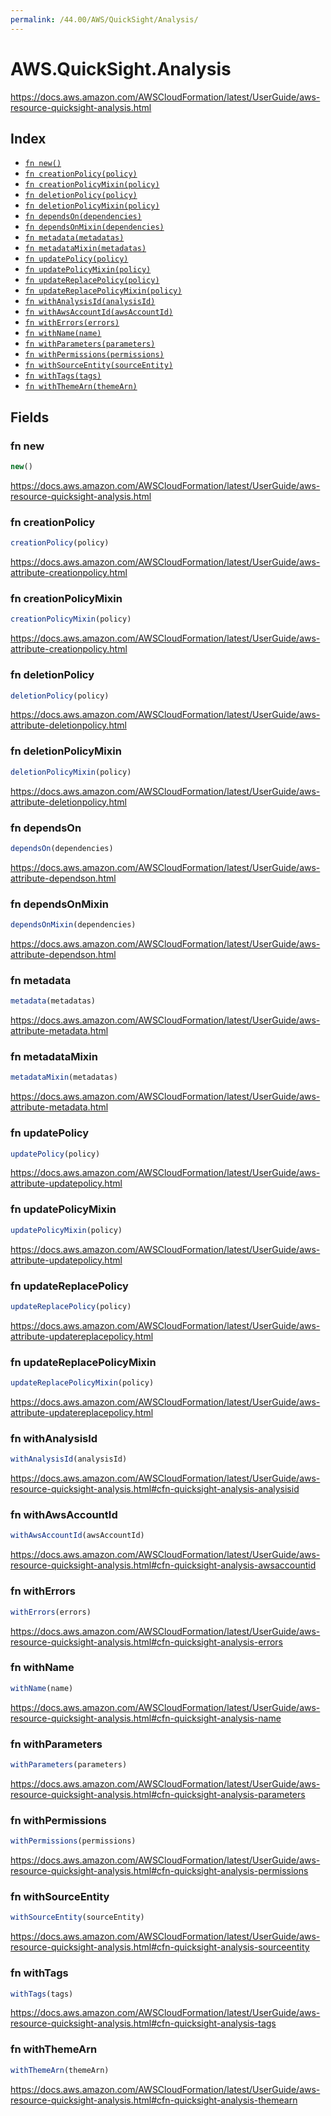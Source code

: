 ```yaml
---
permalink: /44.00/AWS/QuickSight/Analysis/
---
```


# AWS.QuickSight.Analysis

https://docs.aws.amazon.com/AWSCloudFormation/latest/UserGuide/aws-resource-quicksight-analysis.html

## Index

* [`fn new()`](#fn-new)
* [`fn creationPolicy(policy)`](#fn-creationpolicy)
* [`fn creationPolicyMixin(policy)`](#fn-creationpolicymixin)
* [`fn deletionPolicy(policy)`](#fn-deletionpolicy)
* [`fn deletionPolicyMixin(policy)`](#fn-deletionpolicymixin)
* [`fn dependsOn(dependencies)`](#fn-dependson)
* [`fn dependsOnMixin(dependencies)`](#fn-dependsonmixin)
* [`fn metadata(metadatas)`](#fn-metadata)
* [`fn metadataMixin(metadatas)`](#fn-metadatamixin)
* [`fn updatePolicy(policy)`](#fn-updatepolicy)
* [`fn updatePolicyMixin(policy)`](#fn-updatepolicymixin)
* [`fn updateReplacePolicy(policy)`](#fn-updatereplacepolicy)
* [`fn updateReplacePolicyMixin(policy)`](#fn-updatereplacepolicymixin)
* [`fn withAnalysisId(analysisId)`](#fn-withanalysisid)
* [`fn withAwsAccountId(awsAccountId)`](#fn-withawsaccountid)
* [`fn withErrors(errors)`](#fn-witherrors)
* [`fn withName(name)`](#fn-withname)
* [`fn withParameters(parameters)`](#fn-withparameters)
* [`fn withPermissions(permissions)`](#fn-withpermissions)
* [`fn withSourceEntity(sourceEntity)`](#fn-withsourceentity)
* [`fn withTags(tags)`](#fn-withtags)
* [`fn withThemeArn(themeArn)`](#fn-withthemearn)

## Fields

### fn new

```ts
new()
```

https://docs.aws.amazon.com/AWSCloudFormation/latest/UserGuide/aws-resource-quicksight-analysis.html

### fn creationPolicy

```ts
creationPolicy(policy)
```

https://docs.aws.amazon.com/AWSCloudFormation/latest/UserGuide/aws-attribute-creationpolicy.html

### fn creationPolicyMixin

```ts
creationPolicyMixin(policy)
```

https://docs.aws.amazon.com/AWSCloudFormation/latest/UserGuide/aws-attribute-creationpolicy.html

### fn deletionPolicy

```ts
deletionPolicy(policy)
```

https://docs.aws.amazon.com/AWSCloudFormation/latest/UserGuide/aws-attribute-deletionpolicy.html

### fn deletionPolicyMixin

```ts
deletionPolicyMixin(policy)
```

https://docs.aws.amazon.com/AWSCloudFormation/latest/UserGuide/aws-attribute-deletionpolicy.html

### fn dependsOn

```ts
dependsOn(dependencies)
```

https://docs.aws.amazon.com/AWSCloudFormation/latest/UserGuide/aws-attribute-dependson.html

### fn dependsOnMixin

```ts
dependsOnMixin(dependencies)
```

https://docs.aws.amazon.com/AWSCloudFormation/latest/UserGuide/aws-attribute-dependson.html

### fn metadata

```ts
metadata(metadatas)
```

https://docs.aws.amazon.com/AWSCloudFormation/latest/UserGuide/aws-attribute-metadata.html

### fn metadataMixin

```ts
metadataMixin(metadatas)
```

https://docs.aws.amazon.com/AWSCloudFormation/latest/UserGuide/aws-attribute-metadata.html

### fn updatePolicy

```ts
updatePolicy(policy)
```

https://docs.aws.amazon.com/AWSCloudFormation/latest/UserGuide/aws-attribute-updatepolicy.html

### fn updatePolicyMixin

```ts
updatePolicyMixin(policy)
```

https://docs.aws.amazon.com/AWSCloudFormation/latest/UserGuide/aws-attribute-updatepolicy.html

### fn updateReplacePolicy

```ts
updateReplacePolicy(policy)
```

https://docs.aws.amazon.com/AWSCloudFormation/latest/UserGuide/aws-attribute-updatereplacepolicy.html

### fn updateReplacePolicyMixin

```ts
updateReplacePolicyMixin(policy)
```

https://docs.aws.amazon.com/AWSCloudFormation/latest/UserGuide/aws-attribute-updatereplacepolicy.html

### fn withAnalysisId

```ts
withAnalysisId(analysisId)
```

https://docs.aws.amazon.com/AWSCloudFormation/latest/UserGuide/aws-resource-quicksight-analysis.html#cfn-quicksight-analysis-analysisid

### fn withAwsAccountId

```ts
withAwsAccountId(awsAccountId)
```

https://docs.aws.amazon.com/AWSCloudFormation/latest/UserGuide/aws-resource-quicksight-analysis.html#cfn-quicksight-analysis-awsaccountid

### fn withErrors

```ts
withErrors(errors)
```

https://docs.aws.amazon.com/AWSCloudFormation/latest/UserGuide/aws-resource-quicksight-analysis.html#cfn-quicksight-analysis-errors

### fn withName

```ts
withName(name)
```

https://docs.aws.amazon.com/AWSCloudFormation/latest/UserGuide/aws-resource-quicksight-analysis.html#cfn-quicksight-analysis-name

### fn withParameters

```ts
withParameters(parameters)
```

https://docs.aws.amazon.com/AWSCloudFormation/latest/UserGuide/aws-resource-quicksight-analysis.html#cfn-quicksight-analysis-parameters

### fn withPermissions

```ts
withPermissions(permissions)
```

https://docs.aws.amazon.com/AWSCloudFormation/latest/UserGuide/aws-resource-quicksight-analysis.html#cfn-quicksight-analysis-permissions

### fn withSourceEntity

```ts
withSourceEntity(sourceEntity)
```

https://docs.aws.amazon.com/AWSCloudFormation/latest/UserGuide/aws-resource-quicksight-analysis.html#cfn-quicksight-analysis-sourceentity

### fn withTags

```ts
withTags(tags)
```

https://docs.aws.amazon.com/AWSCloudFormation/latest/UserGuide/aws-resource-quicksight-analysis.html#cfn-quicksight-analysis-tags

### fn withThemeArn

```ts
withThemeArn(themeArn)
```

https://docs.aws.amazon.com/AWSCloudFormation/latest/UserGuide/aws-resource-quicksight-analysis.html#cfn-quicksight-analysis-themearn